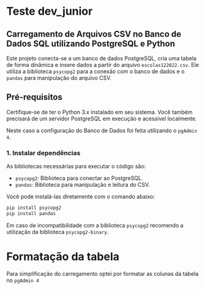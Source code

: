 # Teste dev_junior
## Carregamento de Arquivos CSV no Banco de Dados SQL utilizando PostgreSQL e Python

Este projeto conecta-se a um banco de dados PostgreSQL, cria uma tabela de forma dinâmica e insere dados a partir do arquivo `escolas122022.csv`. Ele utiliza a biblioteca `psycopg2` para a conexão com o banco de dados e o `pandas` para manipulação do arquivo CSV.

## Pré-requisitos

Certifique-se de ter o Python 3.x instalado em seu sistema. Você também precisará de um servidor PostgreSQL em execução e acessível localmente.

Neste caso a configuração do Banco de Dados foi feita utilizando o `pgAdmin 4`.

### 1. Instalar dependências

As bibliotecas necessárias para executar o código são:

- `psycopg2`: Biblioteca para conectar ao PostgreSQL.
- `pandas`: Biblioteca para manipulação e leitura do CSV.

Você pode instalá-las diretamente com o comando abaixo:

```bash
pip install psycopg2 
pip install pandas
```

Em caso de incompatibilidade com a biblioteca `psycopg2` recomendo a utilização da biblioteca `psycopg2-binary`.

# Formatação  da tabela
Para simplificação do carregamento optei por formatar as colunas da tabela no `pgAdmin 4`
